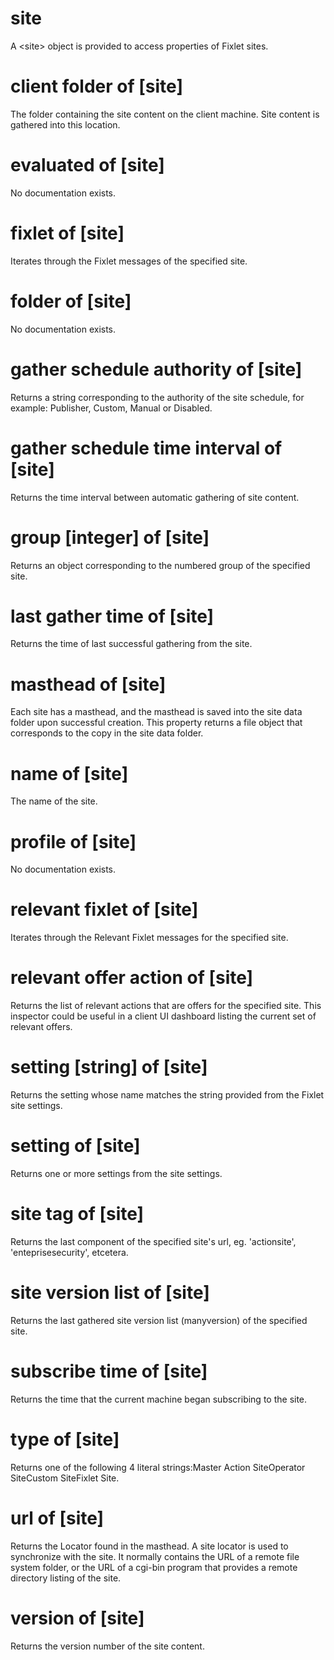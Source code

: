 # site

A &lt;site&gt; object is provided to access properties of Fixlet sites.

# client folder of [site]

The folder containing the site content on the client machine. Site content is gathered into this location.

# evaluated of [site]

No documentation exists.

# fixlet of [site]

Iterates through the Fixlet messages of the specified site.

# folder of [site]

No documentation exists.

# gather schedule authority of [site]

Returns a string corresponding to the authority of the site schedule, for example: Publisher, Custom, Manual or Disabled.

# gather schedule time interval of [site]

Returns the time interval between automatic gathering of site content.

# group [integer] of [site]

Returns an object corresponding to the numbered group of the specified site.

# last gather time of [site]

Returns the time of last successful gathering from the site.

# masthead of [site]

Each site has a masthead, and the masthead is saved into the site data folder upon successful creation. This property returns a file object that corresponds to the copy in the site data folder.

# name of [site]

The name of the site.

# profile of [site]

No documentation exists.

# relevant fixlet of [site]

Iterates through the Relevant Fixlet messages for the specified site.

# relevant offer action of [site]

Returns the list of relevant actions that are offers for the specified site.  This inspector could be useful in a client UI dashboard listing the current set of relevant offers.

# setting [string] of [site]

Returns the setting whose name matches the string provided from the Fixlet site settings.

# setting of [site]

Returns one or more settings from the site settings.

# site tag of [site]

Returns the last component of the specified site&#39;s url, eg. &#39;actionsite&#39;, &#39;enteprisesecurity&#39;, etcetera.

# site version list of [site]

Returns the last gathered site version list (manyversion) of the specified site.

# subscribe time of [site]

Returns the time that the current machine began subscribing to the site.

# type of [site]

Returns one of the following 4 literal strings:Master Action SiteOperator SiteCustom SiteFixlet Site.

# url of [site]

Returns the Locator found in the masthead. A site locator is used to synchronize with the site. It normally contains the URL of a remote file system folder, or the URL of a cgi-bin program that provides a remote directory listing of the site.

# version of [site]

Returns the version number of the site content.
